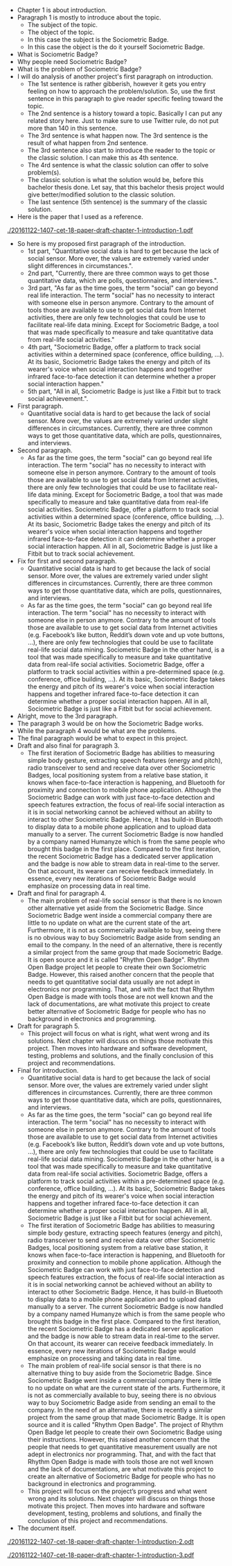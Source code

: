 * Chapter 1 is about introduction.
* Paragraph 1 is mostly to introduce about the topic.
    * The subject of the topic.
    * The object of the topic.
    * In this case the subject is the Sociometric Badge.
    * In this case the object is the do it yourself Sociometric Badge.
* What is Sociometric Badge?
* Why people need Sociometric Badge?
* What is the problem of Sociometric Badge?
* I will do analysis of another project's first paragraph on introduction.
    * The 1st sentence is rather gibberish, however it gets you entry feeling on how to approach the problem/solution. So, use the first sentence in this paragraph to give reader specific feeling toward the topic.
    * The 2nd sentence is a history toward a topic. Basically I can put any related story here. Just to make sure to use Twitter rule, do not put more than 140 in this sentence.
    * The 3rd sentence is what happen now. The 3rd sentence is the result of what happen from 2nd sentence.
    * The 3rd sentence also start to introduce the reader to the topic or the classic solution. I can make this as 4th sentence.
    * The 4rd sentence is what the classic solution can offer to solve problem(s).
    * The classic solution is what the solution would be, before this bachelor thesis done. Let say, that this bachelor thesis project would give better/modified solution to the classic solution.
    * The last sentence (5th sentence) is the summary of the classic solution.
* Here is the paper that I used as a reference.

[./20161122-1407-cet-18-paper-draft-chapter-1-introduction-1.pdf](./20161122-1407-cet-18-paper-draft-chapter-1-introduction-1.pdf)

* So here is my proposed first paragraph of the introduction.
    * 1st part, "Quantitative social data is hard to get because the lack of social sensor. More over, the values are extremely varied under slight differences in circumstances.".
    * 2nd part, "Currently, there are three common ways to get those quantitative data, which are polls, questionnaires, and interviews.".
    * 3rd part, "As far as the time goes, the term "social" can go beyond real life interaction. The term "social" has no necessity to interact with someone else in person anymore. Contrary to the amount of tools those are available to use to get social data from Internet activities, there are only few technologies that could be use to facilitate real-life data mining. Except for Sociometric Badge, a tool that was made specifically to measure and take quantitative data from real-life social activities."
    * 4th part, "Sociometric Badge, offer a platform to track social activities within a determined space (conference, office building, ...). At its basic, Sociometric Badge takes the energy and pitch of its wearer's voice when social interaction happens and together infrared face-to-face detection it can determine whether a proper social interaction happen."
    * 5th part,  "All in all, Sociometric Badge is just like a Fitbit but to track social achievement.".
* First paragraph.
    * Quantitative social data is hard to get because the lack of social sensor. More over, the values are extremely varied under slight differences in circumstances. Currently, there are three common ways to get those quantitative data, which are polls, questionnaires, and interviews.
* Second paragraph.
    * As far as the time goes, the term "social" can go beyond real life interaction. The term "social" has no necessity to interact with someone else in person anymore. Contrary to the amount of tools those are available to use to get social data from Internet activities, there are only few technologies that could be use to facilitate real-life data mining. Except for Sociometric Badge, a tool that was made specifically to measure and take quantitative data from real-life social activities. Sociometric Badge, offer a platform to track social activities within a determined space (conference, office building, ...). At its basic, Sociometric Badge takes the energy and pitch of its wearer's voice when social interaction happens and together infrared face-to-face detection it can determine whether a proper social interaction happen. All in all, Sociometric Badge is just like a Fitbit but to track social achievement.
* Fix for first and second paragraph.
    * Quantitative social data is hard to get because the lack of social sensor. More over, the values are extremely varied under slight differences in circumstances. Currently, there are three common ways to get those quantitative data, which are polls, questionnaires, and interviews.
    * As far as the time goes, the term "social" can go beyond real life interaction. The term "social" has no necessity to interact with someone else in person anymore. Contrary to the amount of tools those are available to use to get social data from Internet activities (e.g. Facebook’s like button, Reddit’s down vote and up vote buttons, ...), there are only few technologies that could be use to facilitate real-life social data mining. Sociometric Badge in the other hand, is a tool that was made specifically to measure and take quantitative data from real-life social activities. Sociometric Badge, offer a platform to track social activities within a pre-determined space (e.g. conference, office building, ...). At its basic, Sociometric Badge takes the energy and pitch of its wearer's voice when social interaction happens and together infrared face-to-face detection it can determine whether a proper social interaction happen. All in all, Sociometric Badge is just like a Fitbit but for social achievement.
* Alright, move to the 3rd paragraph.
* The paragraph 3 would be on how the Sociometric Badge works.
* While the paragraph 4 would be what are the problems.
* The final paragraph would be what to expect in this project.
* Draft and also final for paragraph 3.
    * The first iteration of Sociometric Badge has abilities to measuring simple body gesture, extracting speech features (energy and pitch), radio transceiver to send and receive data over other Sociometric Badges, local positioning system from a relative base station, it knows when face-to-face interaction is happening, and Bluetooth for proximity and connection to mobile phone application. Although the Sociometric Badge can work with just face-to-face detection and speech features extraction, the focus of real-life social interaction as it is in social networking cannot be achieved without an ability to interact to other Sociometric Badge. Hence, it has build-in Bluetooth to display data to a mobile phone application and to upload data manually to a server. The current Sociometric Badge is now handled by a company named Humanyze which is from the same people who brought this badge in the first place. Compared to the first iteration, the recent Sociometric Badge has a dedicated server application and the badge is now able to stream data in real-time to the server. On that account, its wearer can receive feedback immediately. In essence, every new iterations of Sociometric Badge would emphasize on processing data in real time.
* Draft and final for paragraph 4.
    * The main problem of real-life social sensor is that there is no known other alternative yet aside from the Sociometric Badge. Since Sociometric Badge went inside a commercial company there are little to no update on what are the current state of the art. Furthermore, it is not as commercially available to buy, seeing there is no obvious way to buy Sociometric Badge aside from sending an email to the company. In the need of an alternative, there is recently a similar project from the same group that made Sociometric Badge. It is open source and it is called "Rhythm Open Badge". Rhythm Open Badge project let people to create their own Sociometric Badge. However, this raised another concern that the people that needs to get quantitative social data usually are not adept in electronics nor programming. That, and with the fact that Rhythm Open Badge is made with tools those are not well known and the lack of documentations, are what motivate this project to create better alternative of Sociometric Badge for people who has no background in electronics and programming.
* Draft for paragraph 5.
    * This project will focus on what is right, what went wrong and its solutions. Next chapter will discuss on things those motivate this project. Then moves into hardware and software development, testing, problems and solutions, and the finally conclusion of this project and recommendations.
* Final for introduction.
    * Quantitative social data is hard to get because the lack of social sensor. More over, the values are extremely varied under slight differences in circumstances. Currently, there are three common ways to get those quantitative data, which are polls, questionnaires, and interviews.
    * As far as the time goes, the term "social" can go beyond real life interaction. The term "social" has no necessity to interact with someone else in person anymore. Contrary to the amount of tools those are available to use to get social data from Internet activities (e.g. Facebook’s like button, Reddit’s down vote and up vote buttons, ...), there are only few technologies that could be use to facilitate real-life social data mining. Sociometric Badge in the other hand, is a tool that was made specifically to measure and take quantitative data from real-life social activities. Sociometric Badge, offers a platform to track social activities within a pre-determined space (e.g. conference, office building, ...). At its basic, Sociometric Badge takes the energy and pitch of its wearer's voice when social interaction happens and together infrared face-to-face detection it can determine whether a proper social interaction happen. All in all, Sociometric Badge is just like a Fitbit but for social achievement.
    * The first iteration of Sociometric Badge has abilities to measuring simple body gesture, extracting speech features (energy and pitch), radio transceiver to send and receive data over other Sociometric Badges, local positioning system from a relative base station, it knows when face-to-face interaction is happening, and Bluetooth for proximity and connection to mobile phone application. Although the Sociometric Badge can work with just face-to-face detection and speech features extraction, the focus of real-life social interaction as it is in social networking cannot be achieved without an ability to interact to other Sociometric Badge. Hence, it has build-in Bluetooth to display data to a mobile phone application and to upload data manually to a server. The current Sociometric Badge is now handled by a company named Humanyze which is from the same people who brought this badge in the first place. Compared to the first iteration, the recent Sociometric Badge has a dedicated server application and the badge is now able to stream data in real-time to the server. On that account, its wearer can receive feedback immediately. In essence, every new iterations of Sociometric Badge would emphasize on processing and taking data in real time.
    * The main problem of real-life social sensor is that there is no alternative thing to buy aside from the Sociometric Badge. Since Sociometric Badge went inside a commercial company there is little to no update on what are the current state of the arts. Furthermore, it is not as commercially available to buy, seeing there is no obvious way to buy Sociometric Badge aside from sending an email to the company. In the need of an alternative, there is recently a similar project from the same group that made Sociometric Badge. It is open source and it is called "Rhythm Open Badge". The project of Rhythm Open Badge let people to create their own Sociometric Badge using their instructions. However, this raised another concern that the people that needs to get quantitative measurement usually are not adept in electronics nor programming. That, and with the fact that Rhythm Open Badge is made with tools those are not well known and the lack of documentations, are what motivate this project to create an alternative of Sociometric Badge for people who has no background in electronics and programming.
    * This project will focus on the project’s progress and what went wrong and its solutions. Next chapter will discuss on things those motivate this project. Then moves into hardware and software development, testing, problems and solutions, and finally the conclusion of this project and recommendations.
* The document itself.

[./20161122-1407-cet-18-paper-draft-chapter-1-introduction-2.odt](./20161122-1407-cet-18-paper-draft-chapter-1-introduction-2.odt)

[./20161122-1407-cet-18-paper-draft-chapter-1-introduction-3.pdf](./20161122-1407-cet-18-paper-draft-chapter-1-introduction-3.pdf)